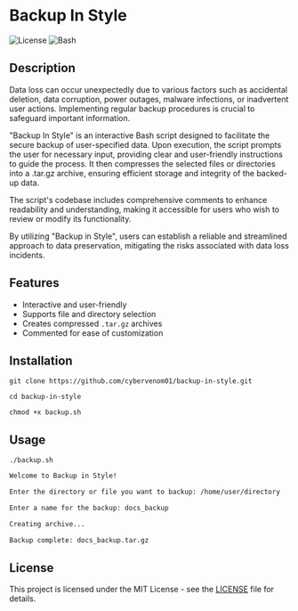 # Backup In Style

![License](https://img.shields.io/badge/license-MIT-blue)
![Bash](https://img.shields.io/badge/language-Bash-lightgrey)

## Description

Data loss can occur unexpectedly due to various factors such as accidental deletion,
data corruption, power outages, malware infections, or inadvertent user actions.
Implementing regular backup procedures is crucial to safeguard important information.

"Backup In Style" is an interactive Bash script designed to facilitate the secure
backup of user-specified data. Upon execution, the script prompts the user for necessary
input, providing clear and user-friendly instructions to guide the process. It then
compresses the selected files or directories into a .tar.gz archive, ensuring efficient
storage and integrity of the backed-up data.

The script's codebase includes comprehensive comments to enhance readability and
understanding, making it accessible for users who wish to review or modify its
functionality.

By utilizing "Backup in Style", users can establish a reliable and streamlined approach
to data preservation, mitigating the risks associated with data loss incidents.


## Features

- Interactive and user-friendly
- Supports file and directory selection
- Creates compressed `.tar.gz` archives
- Commented for ease of customization


## Installation

`git clone https://github.com/cybervenom01/backup-in-style.git`

`cd backup-in-style`

`chmod +x backup.sh`


## Usage

`./backup.sh`

``` Bash
Welcome to Backup in Style!

Enter the directory or file you want to backup: /home/user/directory

Enter a name for the backup: docs_backup

Creating archive...

Backup complete: docs_backup.tar.gz
```

## License

This project is licensed under the MIT License - see the [LICENSE](LICENSE) file for details.
